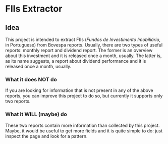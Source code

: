 # FIIs Extractor

## Idea

This project is intended to extract FIIs (*Fundos de Investimento Imobiliário*, in Portuguese) from Bovespa reports. Usually, there are two types of useful reports: monthly report and dividend report. The former is an overview about this investment and it is released once a month, usually. The latter is, as its name suggests, a report about dividend performance and it is released once a month, usually.

### What it does NOT do

If you are looking for information that is not present in any of the above reports, you can improve this project to do so, but currently it supports only two reports.

### What it WILL (maybe) do

These two reports contain more information than collected by this project. Maybe, it would be useful to get more fields and it is quite simple to do: just inspect the page and look for a pattern.